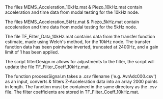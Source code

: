 The files MEMS_Acceleration_10kHz.mat & Piezo_10kHz.mat contain acceleration and time data from modal testing for the 10kHz node.

The files MEMS_Acceleration_5kHz.mat & Piezo_5kHz.mat contain acceleration and time data from modal testing for the 5kHz node.

The file TF_Filter_Data_10kHz.mat contains data from the transfer function estimate, made using Welch's method, for the 10kHz node. The transfer function data has been pointwise inverted, truncated at 2400Hz, and a gain limit of 1 has been applied.

The script filterDesign.m allows for adjustments to the filter, the script will update the file TF_Filter_Coeff_10kHz.mat.

The function processSignal.m takes a .csv filename ('e.g. AvrAdc000.csv') as an input, converts & filters Z-Acceleration data into an array 2000 points in length. The function must be contained in the same directory as the .csv file. The filter coefficients are stored in TF_Filter_Coeff_10kHz.mat.

